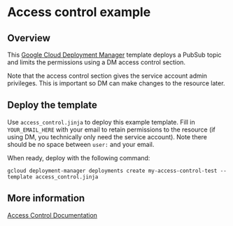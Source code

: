 # Access control example

## Overview

This [Google Cloud Deployment
Manager](https://cloud.google.com/deployment-manager/overview) template
deploys a PubSub topic and limits the permissions using a DM access control
section.

Note that the access control section gives the service account admin privileges.
This is important so DM can make changes to the resource later.

## Deploy the template

Use `access_control.jinja` to deploy this example template. Fill in `YOUR_EMAIL_HERE`
with your email to retain permissions to the resource (if using DM, you
technically only need the service account). Note there should be no space between
`user:` and your email.

When ready, deploy with the following command:

    gcloud deployment-manager deployments create my-access-control-test --template access_control.jinja

## More information

[Access Control Documentation](https://cloud.google.com/deployment-manager/docs/configuration/set-access-control-resources)

